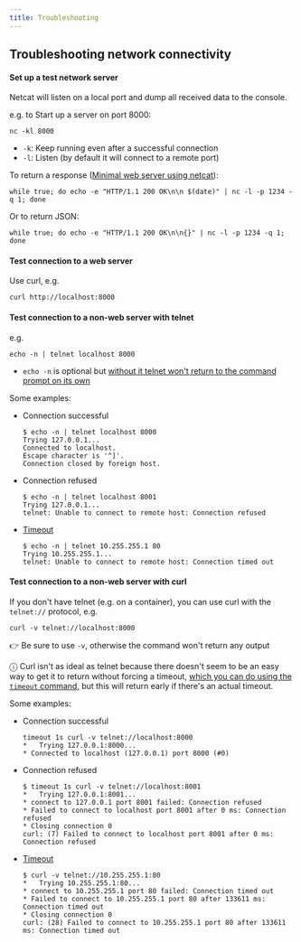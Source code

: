```yaml
---
title: Troubleshooting
---
```


## Troubleshooting network connectivity

#### Set up a test network server

Netcat will listen on a local port and dump all received data to the console.

e.g. to Start up a server on port 8000:

```
nc -kl 8000
```

- `-k`: Keep running even after a successful connection
- `-l`: Listen (by default it will connect to a remote port)

To return a response ([Minimal web server using netcat](https://stackoverflow.com/a/16640233/399105)):

```
while true; do echo -e "HTTP/1.1 200 OK\n\n $(date)" | nc -l -p 1234 -q 1; done
```

Or to return JSON:

```
while true; do echo -e "HTTP/1.1 200 OK\n\n{}" | nc -l -p 1234 -q 1; done
```

#### Test connection to a web server

Use curl, e.g.

```
curl http://localhost:8000
```

#### Test connection to a non-web server with telnet

e.g.

```
echo -n | telnet localhost 8000
```

- `echo -n` is optional but [without it telnet won't return to the command prompt on its own](https://stackoverflow.com/a/60897607/399105)

Some examples:

- Connection successful

  ```
  $ echo -n | telnet localhost 8000
  Trying 127.0.0.1...
  Connected to localhost.
  Escape character is '^]'.
  Connection closed by foreign host.
  ```

- Connection refused

  ```
  $ echo -n | telnet localhost 8001
  Trying 127.0.0.1...
  telnet: Unable to connect to remote host: Connection refused
  ```

- [Timeout](https://stackoverflow.com/a/904609/399105)

  ```
  $ echo -n | telnet 10.255.255.1 80
  Trying 10.255.255.1...
  telnet: Unable to connect to remote host: Connection timed out
  ```

#### Test connection to a non-web server with curl

If you don't have telnet (e.g. on a container), you can use curl with the `telnet://` protocol, e.g.

```
curl -v telnet://localhost:8000
```

👉 Be sure to use `-v`, otherwise the command won't return any output

ⓘ Curl isn't as ideal as telnet because there doesn't seem to be an easy way to get it to return without forcing a timeout, [which you can do using the `timeout` command](https://stackoverflow.com/a/42347622/399105), but this will return early if there's an actual timeout.

Some examples:

- Connection successful

  ```
  timeout 1s curl -v telnet://localhost:8000
  *   Trying 127.0.0.1:8000...
  * Connected to localhost (127.0.0.1) port 8000 (#0)
  ```

- Connection refused

  ```
  $ timeout 1s curl -v telnet://localhost:8001
  *   Trying 127.0.0.1:8001...
  * connect to 127.0.0.1 port 8001 failed: Connection refused
  * Failed to connect to localhost port 8001 after 0 ms: Connection refused
  * Closing connection 0
  curl: (7) Failed to connect to localhost port 8001 after 0 ms: Connection refused
  ```

- [Timeout](https://stackoverflow.com/a/904609/399105)

  ```
  $ curl -v telnet://10.255.255.1:80
  *   Trying 10.255.255.1:80...
  * connect to 10.255.255.1 port 80 failed: Connection timed out
  * Failed to connect to 10.255.255.1 port 80 after 133611 ms: Connection timed out
  * Closing connection 0
  curl: (28) Failed to connect to 10.255.255.1 port 80 after 133611 ms: Connection timed out
  ```
